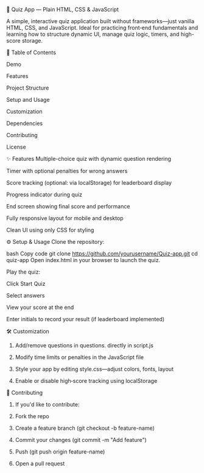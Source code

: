 🎯 Quiz App — Plain HTML, CSS & JavaScript

A simple, interactive quiz application built without frameworks—just vanilla HTML, CSS, and JavaScript. Ideal for practicing front‑end fundamentals and learning how to structure dynamic UI, manage quiz logic, timers, and high-score storage.



📌 Table of Contents

Demo

Features

Project Structure

Setup and Usage

Customization

Dependencies

Contributing

License


✨ Features
Multiple-choice quiz with dynamic question rendering

Timer with optional penalties for wrong answers

Score tracking (optional: via localStorage) for leaderboard display

Progress indicator during quiz

End screen showing final score and performance

Fully responsive layout for mobile and desktop

Clean UI using only CSS for styling


⚙️ Setup & Usage
Clone the repository:

bash
Copy code
git clone https://github.com/yourusername/Quiz-app.git
cd quiz-app
Open index.html in your browser to launch the quiz.

Play the quiz:

Click Start Quiz

Select answers

View your score at the end

Enter initials to record your result (if leaderboard implemented)


🛠 Customization

1. Add/remove questions in questions.
 directly in script.js

2. Modify time limits or penalties in the JavaScript file

3. Style your app by editing style.css—adjust colors, fonts, layout

4. Enable or disable high‑score tracking using localStorage


👥 Contributing

1. If you'd like to contribute:

2. Fork the repo

3. Create a feature branch (git checkout -b feature-name)

4. Commit your changes (git commit -m "Add feature")

5. Push (git push origin feature-name)

6. Open a pull request
